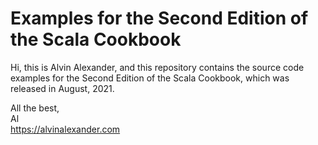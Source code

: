 # Examples for the Second Edition of the Scala Cookbook

Hi, this is Alvin Alexander, and this repository contains the
source code examples for the Second Edition of the Scala Cookbook,
which was released in August, 2021.



All the best,  
Al  
https://alvinalexander.com

